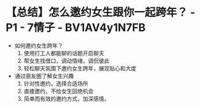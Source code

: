 # 【总结】怎么邀约女生跟你一起跨年？ - P1 - 7情子 - BV1AV4y1N7FB

-   如何邀约女生跨年？
    1.  使用打工人都能聊的话题开启聊天
    2.  帮女生找借口，调动情绪，调侃彼此
    3.  轻松聊天氛围下邀约女生跨年，展现贴心和大度
-   通过朋友圈了解女生兴趣
    1.  针对性邀约，选择合适场所
    2.  直接邀约，不给女生回绝机会
    3.  简单而有效的邀约方式，加深感情。